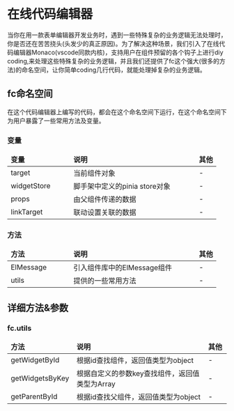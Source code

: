 <style>
td, th {
   border: none!important;
   text-align:left;
}
table th:nth-of-type(1) {
    width: 30%;
}

table th:nth-of-type(2) {
    width: 60%;
}
table th:nth-of-type(3) {
    width:10%
}
</style>
# 在线代码编辑器

当你在用一款表单编辑器开发业务时，遇到一些特殊复杂的业务逻辑无法处理时，你是否还在苦苦挠头(头发少的真正原因)。为了解决这种场景，我们引入了在线代码编辑器Monaco(vscode同款内核)，支持用户在组件预留的各个钩子上进行diy coding,来处理这些特殊复杂的业务逻辑，并且我们还提供了fc这个强大(很多的方法)的命名空间，让你简单coding几行代码，就能处理掉复杂的业务逻辑。

## fc命名空间
在这个代码编辑器上编写的代码，都会在这个命名空间下运行，在这个命名空间下为用户暴露了一些常用方法及变量。

### 变量

| 变量      | 说明                            | 其他               |
| ----     | ------------------------------ | ----------------- |
| target   | 当前组件对象                     |  -|
| widgetStore   | 脚手架中定义的pinia store对象 | -|
| props   | 由父组件传递的数据 | -|
| linkTarget   | 联动设置关联的数据 | -|

### 方法

| 方法      | 说明                            | 其他               |
| ----     | ------------------------------ | ----------------- |
| ElMessage   | 引入组件库中的ElMessage组件                     |  -|
| utils   | 提供的一些常用方法 | -|

## 详细方法&参数

### fc.utils

| 方法      | 说明                            | 其他               |
| ----     | ------------------------------ | ----------------- |
| getWidgetById   | 根据id查找组件，返回值类型为object   |  -|
| getWidgetsByKey   | 根据自定义的参数key查找组件，返回值类型为Array | -|
| getParentById   | 根据id查找父组件，返回值类型为object | -|